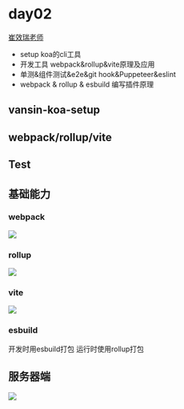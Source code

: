 # day02

[崔效瑞老师](https://github.com/cuixiaorui)

- setup koa的cli工具
- 开发工具 webpack&rollup&vite原理及应用
- 单测&组件测试&e2e&git hook&Puppeteer&eslint
- webpack & rollup & esbuild 编写插件原理




## vansin-koa-setup



## webpack/rollup/vite



## Test





## 基础能力

### webpack

![](https://moonstarimg.oss-cn-hangzhou.aliyuncs.com/picgo_img/20210921091925.png)

### rollup



![](https://moonstarimg.oss-cn-hangzhou.aliyuncs.com/picgo_img/20210921092042.png)



### vite

![](https://moonstarimg.oss-cn-hangzhou.aliyuncs.com/picgo_img/20210921092105.png)


### esbuild

开发时用esbuild打包
运行时使用rollup打包

## 服务器端



![](https://moonstarimg.oss-cn-hangzhou.aliyuncs.com/picgo_img/20210921092338.png)

